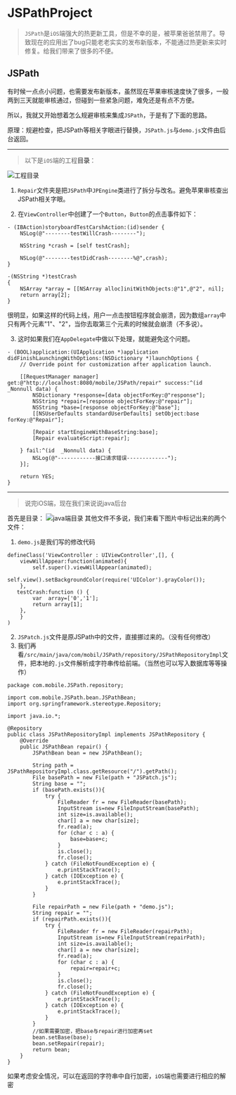 # JSPathProject
>`JSPath`是`iOS`端强大的热更新工具，但是不幸的是，被苹果爸爸禁用了。导致现在的应用出了bug只能老老实实的发布新版本，不能通过热更新来实时修复。给我们带来了很多的不便。

## JSPath

有时候一点点小问题，也需要发布新版本，虽然现在苹果审核速度快了很多，一般两到三天就能审核通过，但碰到一些紧急问题，难免还是有点不方便。

所以，我就又开始想着怎么规避审核来集成`JSPath`，于是有了下面的思路。

原理：规避检查，把JSPath等相关字眼进行替换，`JSPath.js`与`demo.js`文件由后台返回。

***

>以下是`iOS`端的工程**目录**：

![工程目录](https://upload-images.jianshu.io/upload_images/1621313-711f73e39b56bd3a.png?imageMogr2/auto-orient/strip%7CimageView2/2/w/1240)

1. `Repair`文件夹是把`JSPath`中`JPEngine`类进行了拆分与改名。避免苹果审核查出JSPath相关字眼。

2. 在`ViewController`中创建了一个`Button`，`Button`的点击事件如下：

```
- (IBAction)storyboardTestCarshAction:(id)sender {
    NSLog(@"--------testWillCrash--------");
    
    NSString *crash = [self testCrash];
    
    NSLog(@"--------testDidCrash--------%@",crash);
}

-(NSString *)testCrash
{
    NSArray *array = [[NSArray alloc]initWithObjects:@"1",@"2", nil];
    return array[2];
}
```

很明显，如果这样的代码上线，用户一点击按钮程序就会崩溃，因为数组`array`中只有两个元素"1"、"2"，当你去取第三个元素的时候就会崩溃（不多说）。

3. 这时如果我们在`AppDelegate`中做以下处理，就能避免这个问题。

```
- (BOOL)application:(UIApplication *)application didFinishLaunchingWithOptions:(NSDictionary *)launchOptions {
    // Override point for customization after application launch.
    
    [[RequestManager manager] get:@"http://localhost:8080/mobile/JSPath/repair" success:^(id  _Nonnull data) {
        NSDictionary *response=[data objectForKey:@"response"];
        NSString *repair=[response objectForKey:@"repair"];
        NSString *base=[response objectForKey:@"base"];
        [[NSUserDefaults standardUserDefaults] setObject:base forKey:@"Repair"];
        
        [Repair startEngineWithBaseString:base];
        [Repair evaluateScript:repair];
        
    } fail:^(id  _Nonnull data) {
        NSLog(@"------------接口请求错误-------------");
    }];
    
    return YES;
}
```

***

>说完iOS端，现在我们来说说java后台

首先是目录：
![java端目录](https://upload-images.jianshu.io/upload_images/1621313-6a9f7b6b0f260d95.png?imageMogr2/auto-orient/strip%7CimageView2/2/w/1240)
其他文件不多说，我们来看下图片中标记出来的两个文件：
1. `demo.js`是我们写的修改代码

```
defineClass('ViewController : UIViewController',[], {
    viewWillAppear:function(animated){
        self.super().viewWillAppear(animated);
        self.view().setBackgroundColor(require('UIColor').grayColor());
    },
   testCrash:function () {
        var  array=['0','1'];
        return array[1];
    },
    }
)
```

2. `JSPatch.js`文件是原JSPath中的文件，直接挪过来的。（没有任何修改）
3. 我们再看`/src/main/java/com/mobil/JSPath/repository/JSPathRepositoryImpl`文件，把本地的`.js`文件解析成字符串传给前端。（当然也可以写入数据库等等操作）

```
package com.mobile.JSPath.repository;

import com.mobile.JSPath.bean.JSPathBean;
import org.springframework.stereotype.Repository;

import java.io.*;

@Repository
public class JSPathRepositoryImpl implements JSPathRepository {
    @Override
    public JSPathBean repair() {
        JSPathBean bean = new JSPathBean();

        String path = JSPathRepositoryImpl.class.getResource("/").getPath();
        File basePath = new File(path + "JSPatch.js");
        String base = "";
        if (basePath.exists()){
            try {
                FileReader fr = new FileReader(basePath);
                InputStream is=new FileInputStream(basePath);
                int size=is.available();
                char[] a = new char[size];
                fr.read(a);
                for (char c : a) {
                    base=base+c;
                }
                is.close();
                fr.close();
            } catch (FileNotFoundException e) {
                e.printStackTrace();
            } catch (IOException e) {
                e.printStackTrace();
            }
        }

        File repairPath = new File(path + "demo.js");
        String repair = "";
        if (repairPath.exists()){
            try {
                FileReader fr = new FileReader(repairPath);
                InputStream is=new FileInputStream(repairPath);
                int size=is.available();
                char[] a = new char[size];
                fr.read(a);
                for (char c : a) {
                    repair=repair+c;
                }
                is.close();
                fr.close();
            } catch (FileNotFoundException e) {
                e.printStackTrace();
            } catch (IOException e) {
                e.printStackTrace();
            }
        }
        //如果需要加密，把base与repair进行加密再set
        bean.setBase(base);
        bean.setRepair(repair);
        return bean;
    }
}
```
如果考虑安全情况，可以在返回的字符串中自行加密，`iOS`端也需要进行相应的解密


